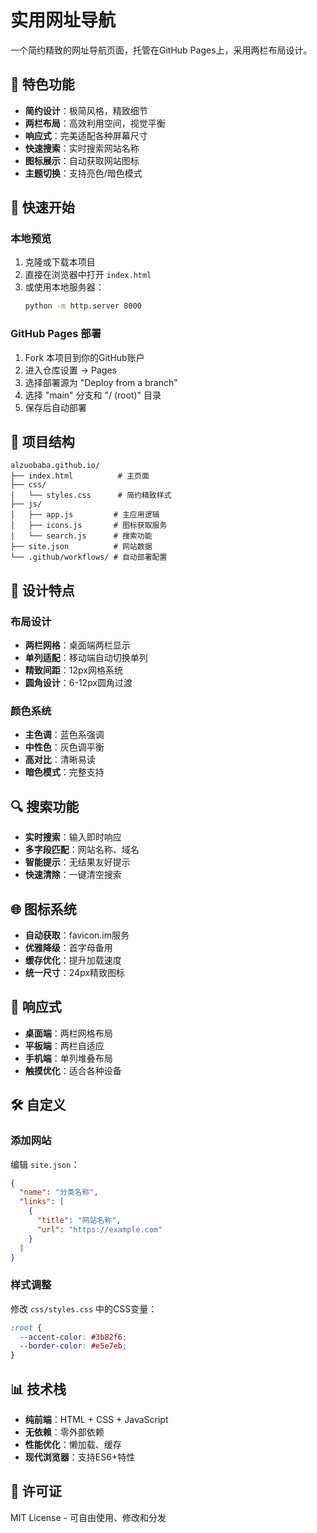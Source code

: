 # 实用网址导航

一个简约精致的网址导航页面，托管在GitHub Pages上，采用两栏布局设计。

## 🎯 特色功能

- **简约设计**：极简风格，精致细节
- **两栏布局**：高效利用空间，视觉平衡
- **响应式**：完美适配各种屏幕尺寸
- **快速搜索**：实时搜索网站名称
- **图标展示**：自动获取网站图标
- **主题切换**：支持亮色/暗色模式

## 🚀 快速开始

### 本地预览
1. 克隆或下载本项目
2. 直接在浏览器中打开 `index.html`
3. 或使用本地服务器：
   ```bash
   python -m http.server 8000
   ```

### GitHub Pages 部署
1. Fork 本项目到你的GitHub账户
2. 进入仓库设置 → Pages
3. 选择部署源为 "Deploy from a branch"
4. 选择 "main" 分支和 "/ (root)" 目录
5. 保存后自动部署

## 📁 项目结构

```
alzuobaba.github.io/
├── index.html          # 主页面
├── css/
│   └── styles.css      # 简约精致样式
├── js/
│   ├── app.js         # 主应用逻辑
│   ├── icons.js       # 图标获取服务
│   └── search.js      # 搜索功能
├── site.json          # 网站数据
└── .github/workflows/ # 自动部署配置
```

## 🎨 设计特点

### 布局设计
- **两栏网格**：桌面端两栏显示
- **单列适配**：移动端自动切换单列
- **精致间距**：12px网格系统
- **圆角设计**：6-12px圆角过渡

### 颜色系统
- **主色调**：蓝色系强调
- **中性色**：灰色调平衡
- **高对比**：清晰易读
- **暗色模式**：完整支持

## 🔍 搜索功能

- **实时搜索**：输入即时响应
- **多字段匹配**：网站名称、域名
- **智能提示**：无结果友好提示
- **快速清除**：一键清空搜索

## 🌐 图标系统

- **自动获取**：favicon.im服务
- **优雅降级**：首字母备用
- **缓存优化**：提升加载速度
- **统一尺寸**：24px精致图标

## 📱 响应式

- **桌面端**：两栏网格布局
- **平板端**：两栏自适应
- **手机端**：单列堆叠布局
- **触摸优化**：适合各种设备

## 🛠️ 自定义

### 添加网站
编辑 `site.json`：
```json
{
  "name": "分类名称",
  "links": [
    {
      "title": "网站名称",
      "url": "https://example.com"
    }
  ]
}
```

### 样式调整
修改 `css/styles.css` 中的CSS变量：
```css
:root {
  --accent-color: #3b82f6;
  --border-color: #e5e7eb;
}
```

## 📊 技术栈

- **纯前端**：HTML + CSS + JavaScript
- **无依赖**：零外部依赖
- **性能优化**：懒加载、缓存
- **现代浏览器**：支持ES6+特性

## 📄 许可证

MIT License - 可自由使用、修改和分发